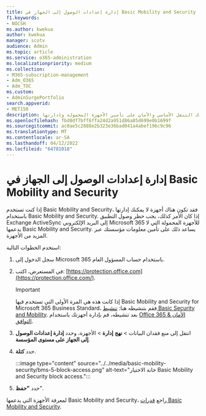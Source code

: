 ```yaml
---
title: إدارة إعدادات الوصول إلى الجهاز في Basic Mobility and Security
f1.keywords:
- NOCSH
ms.author: kwekua
author: kwekua
manager: scotv
audience: Admin
ms.topic: article
ms.service: o365-administration
ms.localizationpriority: medium
ms.collection:
- M365-subscription-management
- Adm_O365
- Adm_TOC
ms.custom:
- AdminSurgePortfolio
search.appverid:
- MET150
description: يمكن أن يساعدك التنقل الأساسي والأمان على تأمين الأجهزة المحمولة وإدارتها.
ms.openlocfilehash: fbd8df7bff6ffa24d2a951d86a85d699e0b1699f
ms.sourcegitcommit: ac0ae5c2888e2b323e36bad041a4abef196c9c96
ms.translationtype: MT
ms.contentlocale: ar-SA
ms.lasthandoff: 04/12/2022
ms.locfileid: "64781018"
---
```

# <a name="manage-device-access-settings-in-basic-mobility-and-security"></a>إدارة إعدادات الوصول إلى الجهاز في Basic Mobility and Security

إذا كنت تستخدم Basic Mobility and Security، فقد تكون هناك أجهزة لا يمكنك إدارتها باستخدام Basic Mobility and Security. إذا كان الأمر كذلك، يجب حظر وصول التطبيق Exchange ActiveSync إلى البريد الإلكتروني Microsoft 365 للأجهزة المحمولة التي لا يدعمها Basic Mobility and Security. يساعد ذلك على تأمين معلومات مؤسستك عبر المزيد من الأجهزة.

استخدم الخطوات التالية:

1. سجل الدخول إلى Microsoft 365 باستخدام حساب المسؤول العام.

2. في المستعرض، اكتب: [https://protection.office.com](https://protection.office.com/).

    > [!IMPORTANT]
    > إذا كانت هذه هي المرة الأولى التي تستخدم فيها Basic Mobility and Security for Microsoft 365 Business Standard، فقم بتنشيطه هنا: [تنشيط Basic Security and Mobility](https://admin.microsoft.com/EAdmin/Device/IntuneInventory.aspx). بعد تنشيطه، قم بإدارة أجهزتك باستخدام [Office 365 الأمان & التوافق](https://protection.office.com/).

3. انتقل إلى منع فقدان البيانات > **نهج** **إدارة** >  الأجهزة، وحدد **إدارة إعدادات الوصول إلى الجهاز على مستوى المؤسسة**.

4. حدد **كتلة**.

    :::image type="content" source="../../media/basic-mobility-security/bms-5-block-access.png" alt-text="خانة الاختيار Basic Mobility and Security block access.":::

5. حدد **"حفظ**".

لمعرفة الأجهزة التي يدعمها Basic Mobility and Security، راجع [قدرات Basic Mobility and Security](capabilities.md).
